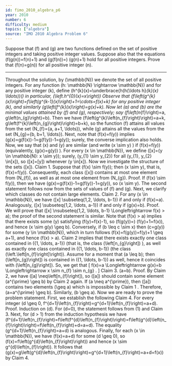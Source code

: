 ```yaml
---
id: fimo_2010_algebra_p6
year: 2010
number: 6
difficulty: medium
topics: ["algebra"]
source: "IMO 2010 Algebra Problem 6"
---
```


Suppose that \(f\) and \(g\) are two functions defined on the set of positive integers and taking positive integer values. Suppose also that the equations \(f(g(n))=f(n)+1\) and \(g(f(n))=\) \(g(n)+1\) hold for all positive integers. Prove that \(f(n)=g(n)\) for all positive integer \(n\).

---
Throughout the solution, by \(\mathbb{N}\) we denote the set of all positive integers. For any function \(h: \mathbb{N} \rightarrow \mathbb{N}\) and for any positive integer \(k\), define \(h^{k}(x)=\underbrace{h(h(\ldots h}_{k}(x) \ldots))(\) in particular, \(\left.h^{0}(x)=x\right)\)
Observe that \(f\left(g^{k}(x)\right)=f\left(g^{k-1}(x)\right)+1=\cdots=f(x)+k\) for any positive integer \(k\), and similarly \(g\left(f^{k}(x)\right)=g(x)+k\). Now let \(a\) and \(b\) are the minimal values attained by \(f\) and \(g\), respectively; say \(f\left(n_{f}\right)=a, g\left(n_{g}\right)=b\). Then we have \(f\left(g^{k}\left(n_{f}\right)\right)=a+k, g\left(f^{k}\left(n_{g}\right)\right)=b+k\), so the function \(f\) attains all values from the set \(N_{f}=\{a, a+1, \ldots\}\), while \(g\) attains all the values from the set \(N_{g}=\{b, b+1, \ldots\}\).
Next, note that \(f(x)=f(y)\) implies \(g(x)=g(f(x))-1=g(f(y))-1=g(y)\); surely, the converse implication also holds. Now, we say that \(x\) and \(y\) are similar (and write \(x \sim y\) ) if \(f(x)=f(y)\) (equivalently, \(g(x)=g(y)\) ). For every \(x \in \mathbb{N}\), we define \([x]=\{y \in \mathbb{N}: x \sim y\}\); surely, \(y_{1} \sim y_{2}\) for all \(y_{1}, y_{2} \in[x]\), so \([x]=[y]\) whenever \(y \in[x]\).
Now we investigate the structure of the sets \([x]\).
Claim 1. Suppose that \(f(x) \sim f(y)\); then \(x \sim y\), that is, \(f(x)=f(y)\). Consequently, each class \([x]\) contains at most one element from \(N_{f}\), as well as at most one element from \(N_{g}\).
Proof. If \(f(x) \sim f(y)\), then we have \(g(x)=g(f(x))-1=g(f(y))-1=g(y)\), so \(x \sim y\). The second statement follows now from the sets of values of \(f\) and \(g\).
Next, we clarify which classes do not contain large elements.
Claim 2. For any \(x \in \mathbb{N}\), we have \([x] \subseteq\{1,2, \ldots, b-1\}\) if and only if \(f(x)=a\). Analogously, \([x] \subseteq\{1,2, \ldots, a-1\}\) if and only if \(g(x)=b\).
Proof. We will prove that \([x] \nsubseteq\{1,2, \ldots, b-1\} \Longleftrightarrow f(x) > a\); the proof of the second statement is similar.
Note that \(f(x) > a\) implies that there exists some \(y\) satisfying \(f(y)=f(x)-1\), so \(f(g(y))=\) \(f(y)+1=f(x)\), and hence \(x \sim g(y) \geq b\). Conversely, if \(b \leq c \sim x\) then \(c=g(y)\) for some \(y \in \mathbb{N}\), which in turn follows \(f(x)=f(g(y))=f(y)+1 \geq a+1\), and hence \(f(x) > a\).
Claim 2 implies that there exists exactly one class contained in \(\{1, \ldots, a-1\}\) (that is, the class \(\left[n_{g}\right]\) ), as well as exactly one class contained in \(\{1, \ldots, b-1\}\) (the class \(\left.\left[n_{f}\right]\right)\). Assume for a moment that \(a \leq b\); then \(\left[n_{g}\right]\) is contained in \(\{1, \ldots, b-1\}\) as well, hence it coincides with \(\left[n_{g}\right]\). So, we get that
\[
f(x)=a \Longleftrightarrow g(x)=b \Longleftrightarrow x \sim n_{f} \sim n_{g} .
\]
Claim 3. \(a=b\).
Proof. By Claim 2, we have \([a] \neq\left[n_{f}\right]\), so \([a]\) should contain some element \(a^{\prime} \geq b\) by Claim 2 again. If \(a \neq a^{\prime}\), then \([a]\) contains two elements \(\geq a\) which is impossible by Claim 1 . Therefore, \(a=a^{\prime} \geq b\). Similarly, \(b \geq a\).
Now we are ready to prove the problem statement. First, we establish the following Claim 4. For every integer \(d \geq 0, f^{d+1}\left(n_{f}\right)=g^{d+1}\left(n_{f}\right)=a+d\).
Proof. Induction on \(d\). For \(d=0\), the statement follows from (1) and Claim 3. Next, for \(d > 1\) from the induction hypothesis we have \(f^{d+1}\left(n_{f}\right)=f\left(f^{d}\left(n_{f}\right)\right)=f\left(g^{d}\left(n_{f}\right)\right)=f\left(n_{f}\right)+d=a+d\). The equality \(g^{d+1}\left(n_{f}\right)=a+d\) is analogous. Finally, for each \(x \in \mathbb{N}\), we have \(f(x)=a+d\) for some \(d \geq 0\), so \(f(x)=f\left(g^{d}\left(n_{f}\right)\right)\) and hence \(x \sim g^{d}\left(n_{f}\right)\). It follows that \(g(x)=g\left(g^{d}\left(n_{f}\right)\right)=g^{d+1}\left(n_{f}\right)=a+d=f(x)\) by Claim 4.
